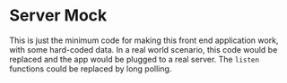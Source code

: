 # Server Mock

This is just the minimum code for making this front end application work, with some hard-coded data. In a real world scenario, this code would be replaced and the app would be plugged to a real server. The `listen` functions could be replaced by long polling.
